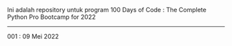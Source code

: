 Ini adalah repository untuk program 100 Days of Code : The Complete Python Pro Bootcamp for 2022

---
001 : 09 Mei 2022

